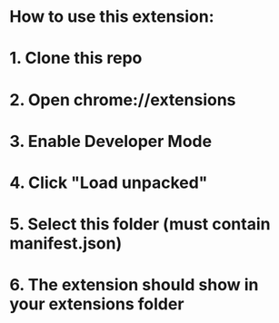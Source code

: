 # How to use this extension:
# 1. Clone this repo
# 2. Open chrome://extensions
# 3. Enable Developer Mode
# 4. Click "Load unpacked"
# 5. Select this folder (must contain manifest.json)
# 6. The extension should show in your extensions folder
